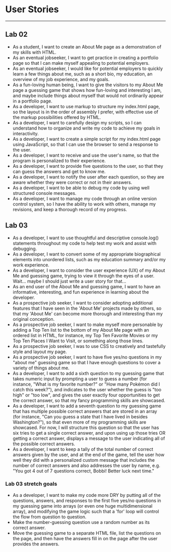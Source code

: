 # User Stories

---

## Lab 02

* As a student, I want to create an About Me page as a demonstration of my skills with HTML.
* As an eventual jobseeker, I want to get practice in creating a portfolio page so that I can make myself appealing to potential employers.
* As an eventual jobseeker, I would like for potential employers to quickly learn a few things about me, such as a short bio, my education, an overview of my job experience, and my goals.
* As a fun-loving human being, I want to give the visitors to my About Me page a guessing game that shows how fun-loving and interesting I am, and maybe include things about myself that would not ordinarily appear in a portfolio page.
* As a developer, I want to use markup to structure my index.html page, so the layout is in the order of assembly I prefer, with effective use of the markup possibilities offered by HTML.
* As a developer, I want to carefully design my scripts, so I can understand how to organize and write my code to achieve my goals in interactivity.
* As a developer, I want to create a simple script for my index.html page using JavaScript, so that I can use the browser to send a response to the user.
* As a developer, I want to receive and use the user's name, so that the program is personalized to their experience.
* As a developer, I want to provide five questions to the user, so that they can guess the answers and get to know me.
* As a developer, I want to notify the user after each question, so they are aware whether they were correct or not in their answers.
* As a developer, I want to be able to debug my code by using well structured console messages.
* As a developer, I want to manage my code through an online version control system, so I have the ability to work with others, manage my revisions, and keep a thorough record of my progress.

## Lab 03

* As a developer, I want to use thoughtful and descriptive console.log() statements throughout my code to help test my work and assist with debugging.
* As a developer, I want to convert some of my appropriate biographical elements into unordered lists, such as my education summary and/or my work experience.
* As a developer, I want to consider the user experience (UX) of my About Me and guessing game, trying to view it through the eyes of a user. Wait... maybe I should just write a user story for that...
* As an end user of the About Me and guessing game, I want to have an informative, interesting, and fun experience in learning about the developer.
* As a prospective job seeker, I want to consider adopting additional features that I have seen in the 'About Me' projects made by others, so that my 'About Me' can become more thorough and interesting than my original conception.
* As a prospective job seeker, I want to make myself more personable by adding a Top Ten list to the bottom of my About Me page with an ordered list in HTML, for instance, my Top Ten Favorite Movies or my Top Ten Places I Want to Visit, or something along those lines.
* As a prospective job seeker, I was to use CSS to creatively and tastefully style and layout my page.
* As a prospective job seeker, I want to have five yes/no questions in my "about me" guessing game so that I have enough questions to cover a variety of things about me.
* As a developer, I want to add a sixth question to my guessing game that takes numeric input by prompting a user to guess a number (for instance, "What is my favorite number?" or "How many Pokémon did I catch this week?"), and indicates to the user whether the guess is "too high" or "too low", and gives the user exactly four opportunities to get the correct answer, so that my fancy programming skills are showcased.
* As a developer, I want to add a seventh question to my guessing game that has multiple possible correct answers that are stored in an array (for instance, "Can you guess a state that I have lived in besides Washington?"), so that even more of my programming skills are showcased. For now, I will structure this question so that the user has six tries to get a single correct answer, and upon using up those tries OR getting a correct answer, displays a message to the user indicating all of the possible correct answers.
* As a developer, I want to keep a tally of the total number of correct answers given by the user, and at the end of the game, tell the user how well they did with a personalized custom message that includes the number of correct answers and also addresses the user by name, e.g. "You got 4 out of 7 questions correct, Bobbi! Better luck next time."

### Lab 03 stretch goals

* As a developer, I want to make my code more DRY by putting all of the questions, answers, and responses to the first five yes/no questions in my guessing game into arrays (or even one huge multidimensional array), and modifying the game logic such that a 'for' loop will control the flow from question to question.
* Make the number-guessing question use a random number as its correct answer.
* Move the guessing game to a separate HTML file, list the questions on the page, and then have the answers fill in on the page after the user provides the answers.